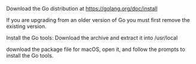 Download the Go distribution at https://golang.org/doc/install

If you are upgrading from an older version of Go you must first remove the existing version.

Install the Go tools:
Download the archive and extract it into /usr/local 

download the package file for macOS, open it, and follow the prompts to install the Go tools.
